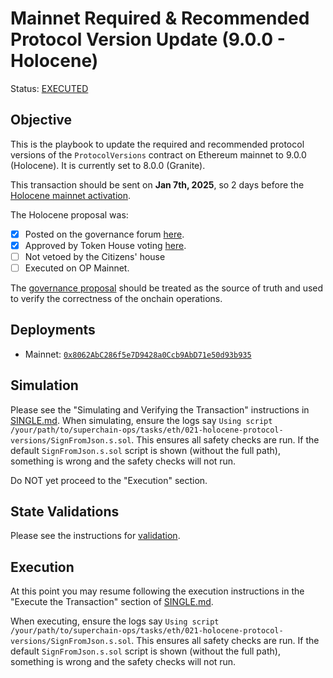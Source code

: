 # Mainnet Required & Recommended Protocol Version Update (9.0.0 - Holocene)
Status: [EXECUTED](https://etherscan.io/tx/0x0c3cf835020aabd0d584a4f64f3f463edb9953c39504a1bf2f108024c327eb14)

## Objective

This is the playbook to update the required and recommended protocol versions of the `ProtocolVersions` contract on Ethereum mainnet to 9.0.0 (Holocene). It is currently set to 8.0.0 (Granite).

This transaction should be sent on **Jan 7th, 2025**, so 2 days before the [Holocene mainnet activation](https://github.com/ethereum-optimism/superchain-registry/blob/17f539928389cdd88bcae48e6e24c07337ce3f4f/superchain/configs/mainnet/superchain.toml#L11).

The Holocene proposal was:

- [x] Posted on the governance forum [here](https://gov.optimism.io/t/upgrade-proposal-11-holocene-network-upgrade/9313).
- [x] Approved by Token House voting [here](https://vote.optimism.io/proposals/20127877429053636874064552098716749508236019236440427814457915785398876262515).
- [ ] Not vetoed by the Citizens' house
- [ ] Executed on OP Mainnet.

The [governance proposal](https://gov.optimism.io/t/upgrade-proposal-11-holocene-network-upgrade/9313) should be treated as the source of truth and used to verify the correctness of the onchain operations.

## Deployments

* Mainnet: [`0x8062AbC286f5e7D9428a0Ccb9AbD71e50d93b935`](https://github.com/ethereum-optimism/superchain-registry/blob/17f539928389cdd88bcae48e6e24c07337ce3f4f/superchain/configs/mainnet/superchain.toml#L2)

## Simulation

Please see the "Simulating and Verifying the Transaction" instructions in [SINGLE.md](../../../SINGLE.md).
When simulating, ensure the logs say `Using script /your/path/to/superchain-ops/tasks/eth/021-holocene-protocol-versions/SignFromJson.s.sol`.
This ensures all safety checks are run. If the default `SignFromJson.s.sol` script is shown
(without the full path), something is wrong and the safety checks will not run.

Do NOT yet proceed to the "Execution" section.

## State Validations

Please see the instructions for [validation](./VALIDATION.md).

## Execution

At this point you may resume following the execution instructions in the "Execute the Transaction" section of [SINGLE.md](../../../SINGLE.md).

When executing, ensure the logs say `Using script /your/path/to/superchain-ops/tasks/eth/021-holocene-protocol-versions/SignFromJson.s.sol`.
This ensures all safety checks are run. If the default `SignFromJson.s.sol` script is shown
(without the full path), something is wrong and the safety checks will not run.
